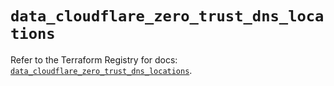 # `data_cloudflare_zero_trust_dns_locations`

Refer to the Terraform Registry for docs: [`data_cloudflare_zero_trust_dns_locations`](https://registry.terraform.io/providers/cloudflare/cloudflare/5.1.0/docs/data-sources/zero_trust_dns_locations).
